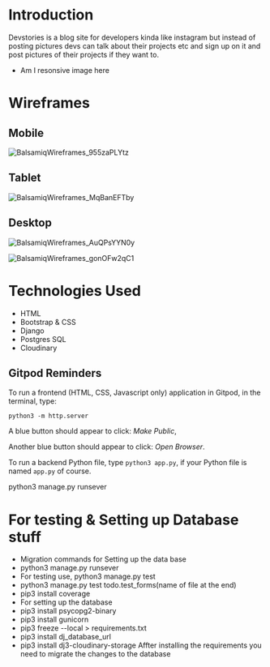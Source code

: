 # Introduction
Devstories is a blog site for developers kinda like instagram but instead of posting pictures devs can talk about their projects etc and sign up on it and post pictures of their projects if they want to.

- Am I resonsive image here

# Wireframes
## Mobile

![BalsamiqWireframes_955zaPLYtz](https://user-images.githubusercontent.com/43074374/179642827-41d3060b-3b33-457e-a81d-18760e198bbf.png)

## Tablet 

![BalsamiqWireframes_MqBanEFTby](https://user-images.githubusercontent.com/43074374/179642969-70eaefb1-9c0a-48b1-b7c6-b56e51ecb592.png)


## Desktop

![BalsamiqWireframes_AuQPsYYN0y](https://user-images.githubusercontent.com/43074374/179643135-b6b56729-cc39-450c-9e99-f42ee4b1ed90.png)

![BalsamiqWireframes_gonOFw2qC1](https://user-images.githubusercontent.com/43074374/179643218-4e8228af-937c-4df1-9885-fe73bf36658f.png)

# Technologies Used
- HTML
- Bootstrap & CSS
- Django 
- Postgres SQL
- Cloudinary 

## Gitpod Reminders

To run a frontend (HTML, CSS, Javascript only) application in Gitpod, in the terminal, type:

`python3 -m http.server`

A blue button should appear to click: _Make Public_,

Another blue button should appear to click: _Open Browser_.

To run a backend Python file, type `python3 app.py`, if your Python file is named `app.py` of course.

python3 manage.py runsever 

# For testing & Setting up Database stuff
- Migration commands for Setting up the data base
- python3 manage.py runsever
- For testing use, python3 manage.py test
- python3 manage.py test todo.test_forms(name of file at the end)
- pip3 install coverage 
- For setting up the database
- pip3 install psycopg2-binary
- pip3 install gunicorn
- pip3 freeze --local > requirements.txt
- pip3 install dj_database_url
- pip3 install dj3-cloudinary-storage
Affter installing the requirements you need to migrate the changes to the database

